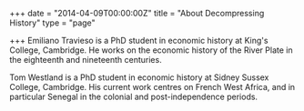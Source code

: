 +++
date = "2014-04-09T00:00:00Z"
title = "About Decompressing History"
type = "page"

+++
Emiliano Travieso is a PhD student in economic history at King's College, Cambridge. He works on the economic history of the River Plate in the eighteenth and nineteenth centuries.

Tom Westland is a PhD student in economic history at Sidney Sussex College, Cambridge. His current work centres on French West Africa, and in particular Senegal in the colonial and post-independence periods.